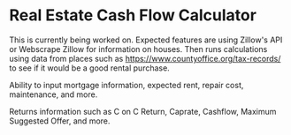 # Real Estate Cash Flow Calculator

This is currently being worked on. Expected features are using Zillow's API or Webscrape Zillow for information on houses. Then runs calculations using data from places such as https://www.countyoffice.org/tax-records/ to see if it would be a good rental purchase.

Ability to input mortgage information, expected rent, repair cost, maintenance, and more.

Returns information such as C on C Return, Caprate, Cashflow, Maximum Suggested Offer, and more.
